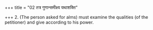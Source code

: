 +++
title = "02 तत्र गुणान्समीक्ष्य यथाशक्ति"

+++
2. (The person asked for alms) must examine the qualities (of the petitioner) and give according to his power.
